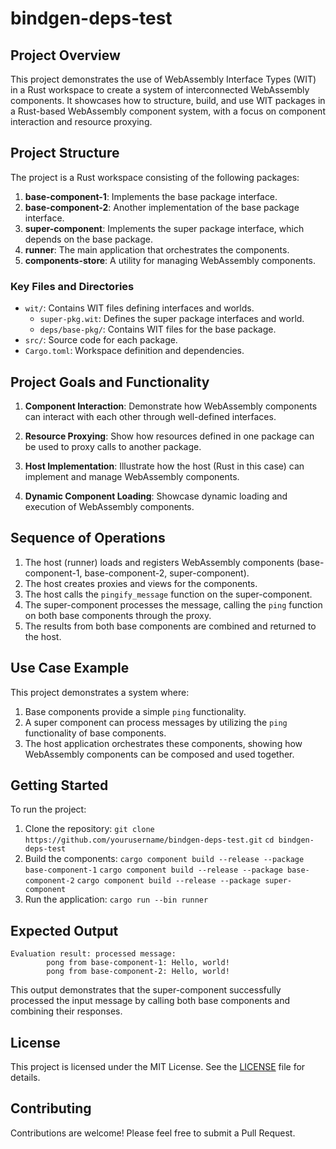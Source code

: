 # bindgen-deps-test

## Project Overview

This project demonstrates the use of WebAssembly Interface Types (WIT) in a Rust workspace to create a system of interconnected WebAssembly components. It showcases how to structure, build, and use WIT packages in a Rust-based WebAssembly component system, with a focus on component interaction and resource proxying.

## Project Structure

The project is a Rust workspace consisting of the following packages:

1. **base-component-1**: Implements the base package interface.
2. **base-component-2**: Another implementation of the base package interface.
3. **super-component**: Implements the super package interface, which depends on the base package.
4. **runner**: The main application that orchestrates the components.
5. **components-store**: A utility for managing WebAssembly components.

### Key Files and Directories

-   `wit/`: Contains WIT files defining interfaces and worlds.
    -   `super-pkg.wit`: Defines the super package interfaces and world.
    -   `deps/base-pkg/`: Contains WIT files for the base package.
-   `src/`: Source code for each package.
-   `Cargo.toml`: Workspace definition and dependencies.

## Project Goals and Functionality

1. **Component Interaction**: Demonstrate how WebAssembly components can interact with each other through well-defined interfaces.

2. **Resource Proxying**: Show how resources defined in one package can be used to proxy calls to another package.

3. **Host Implementation**: Illustrate how the host (Rust in this case) can implement and manage WebAssembly components.

4. **Dynamic Component Loading**: Showcase dynamic loading and execution of WebAssembly components.

## Sequence of Operations

1. The host (runner) loads and registers WebAssembly components (base-component-1, base-component-2, super-component).
2. The host creates proxies and views for the components.
3. The host calls the `pingify_message` function on the super-component.
4. The super-component processes the message, calling the `ping` function on both base components through the proxy.
5. The results from both base components are combined and returned to the host.

## Use Case Example

This project demonstrates a system where:

1. Base components provide a simple `ping` functionality.
2. A super component can process messages by utilizing the `ping` functionality of base components.
3. The host application orchestrates these components, showing how WebAssembly components can be composed and used together.

## Getting Started

To run the project:

1. Clone the repository:
   `git clone https://github.com/yourusername/bindgen-deps-test.git`
   `cd bindgen-deps-test`
2. Build the components:
   `cargo component build --release --package base-component-1`
   `cargo component build --release --package base-component-2`
   `cargo component build --release --package super-component`
3. Run the application:
   `cargo run --bin runner`

## Expected Output

```
Evaluation result: processed message:
        pong from base-component-1: Hello, world!
        pong from base-component-2: Hello, world!
```

This output demonstrates that the super-component successfully processed the input message by calling both base components and combining their responses.

## License

This project is licensed under the MIT License. See the [LICENSE](LICENSE) file for details.

## Contributing

Contributions are welcome! Please feel free to submit a Pull Request.
